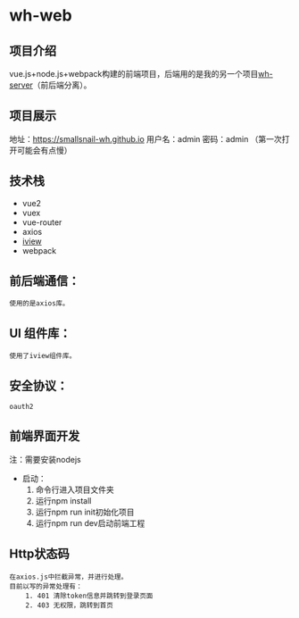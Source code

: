 # wh-web

项目介绍
--
vue.js+node.js+webpack构建的前端项目，后端用的是我的另一个项目[wh-server](https://github.com/smallsnail-wh/wh-server)（前后端分离）。

项目展示
--
地址：https://smallsnail-wh.github.io
用户名：admin
密码：admin
（第一次打开可能会有点慢）

技术栈
--
	

 - vue2
 - vuex
 - vue-router
 - axios
 - [iview](https://www.iviewui.com/)
 - webpack

前后端通信：
------
	使用的是axios库。

UI 组件库：
-------
	使用了iview组件库。

安全协议：
-----
	oauth2

前端界面开发
--
注：需要安装nodejs
	

 - 启动：
	 1. 命令行进入项目文件夹
	 2. 运行npm install
	 3. 运行npm run init初始化项目
	 4. 运行npm run dev启动前端工程

Http状态码
--
	在axios.js中拦截异常，并进行处理。
	目前以写的异常处理有：
		1. 401 清除token信息并跳转到登录页面
		2. 403 无权限，跳转到首页
